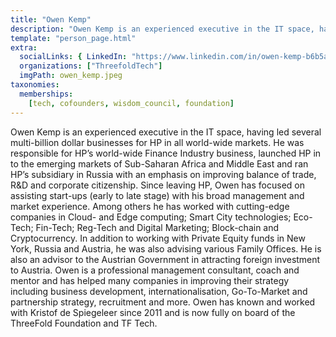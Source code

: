 ```yaml
---
title: "Owen Kemp"
description: "Owen Kemp is an experienced executive in the IT space, having led several multi-billion dollar businesses...."
template: "person_page.html"
extra:
  socialLinks: { LinkedIn: "https://www.linkedin.com/in/owen-kemp-b6b5a113/" }
  organizations: ["ThreefoldTech"]
  imgPath: owen_kemp.jpeg
taxonomies:
  memberships:
    [tech, cofounders, wisdom_council, foundation]
---
```


Owen Kemp is an experienced executive in the IT space, having led several multi-billion dollar businesses for HP in all world-wide markets. He was responsible for HP’s world-wide Finance Industry business, launched HP in to the emerging markets of Sub-Saharan Africa and Middle East and ran HP’s subsidiary in Russia with an emphasis on improving balance of trade, R&D and corporate citizenship. Since leaving HP, Owen has focused on assisting start-ups (early to late stage) with his broad management and market experience. Among others he has worked with cutting-edge companies in Cloud- and Edge computing; Smart City technologies; Eco-Tech; Fin-Tech; Reg-Tech and Digital Marketing; Block-chain and Cryptocurrency. In addition to working with Private Equity funds in New York, Russia and Austria, he was also advising various Family Offices. He is also an advisor to the Austrian Government in attracting foreign investment to Austria. Owen is a professional management consultant, coach and mentor and has helped many companies in improving their strategy including business development, internationalisation, Go-To-Market and partnership strategy, recruitment and more. Owen has known and worked with Kristof de Spiegeleer since 2011 and is now fully on board of the ThreeFold Foundation and TF Tech.
